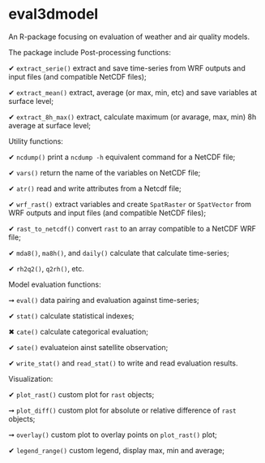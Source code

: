 # eval3dmodel

An R-package focusing on evaluation of weather and air quality models.

The package include Post-processing functions:

✔ `extract_serie()` extract and save time-series from WRF outputs and input files (and compatible NetCDF files);

✔ `extract_mean()` extract, average (or max, min, etc) and save variables at surface level;

✔ `extract_8h_max()` extract, calculate maximum (or avarage, max, min) 8h average at surface level;

Utility functions:

✔ `ncdump()` print a `ncdump -h` equivalent command for a NetCDF file;

✔ `vars()` return the name of the variables on NetCDF file;

✔ `atr()` read and write attributes from a Netcdf file;

✔ `wrf_rast()` extract variables and create `SpatRaster` or `SpatVector` from WRF outputs and input files (and compatible NetCDF files);

✔ `rast_to_netcdf()` convert `rast` to an array compatible to a NetCDF WRF file;

✔ `mda8()`, `ma8h()`, and `daily()` calculate that calculate time-series;

✔ `rh2q2()`, `q2rh()`, etc.

Model evaluation functions:

➞ `eval()` data pairing and evaluation against time-series;

✔ `stat()` calculate statistical indexes;

✖ `cate()` calculate categorical evaluation;

✔ `sate()` evaluateion ainst satellite observation;

✔ `write_stat()` and `read_stat()` to write and read evaluation results.

Visualization:

✔ `plot_rast()` custom plot for `rast` objects;

➞ `plot_diff()` custom plot for absolute or relative difference of `rast` objects;

➞ `overlay()` custom plot to overlay points on `plot_rast()` plot;

✔ `legend_range()` custom legend, display max, min and average;
